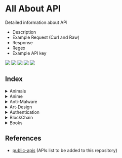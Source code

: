 # All About API
Detailed information about API
- Description
- Example Request (Curl and Raw)
- Response
- Regex
- Example API key

![](https://img.shields.io/github/license/daffainfo/all-about-api)
![](https://img.shields.io/github/issues/daffainfo/all-about-api)
![](https://img.shields.io/github/forks/daffainfo/all-about-api)
![](https://img.shields.io/github/stars/daffainfo/all-about-api)
![](https://img.shields.io/github/last-commit/daffainfo/all-about-api)

## Index
<details>
<summary>Animals</summary>

  * [IUCN](Animals/IUCN.md)
  * [Petfinder](Animals/Petfinder.md)
  * [TheCatApi](Animals/TheCatApi.md)
  * [TheDogApi](Animals/TheDogApi.md)
</details>
<details>
<summary>Anime</summary>

  * [AniAPI](Anime/AniAPI.md)
  * [MyAnimeList](Anime/MyAnimeList.md)
</details>
<details>
<summary>Anti-Malware</summary>

  * [AbuseIPDB](Anti-Malware/AbuseIPDB.md)
  * [AlienVault Open Threat Exchange (OTX)](Anti-Malware/AlienVault%20Open%20Threat%20Exchange.md)
  * [Google Safe Browsing](Anti-Malware/Google%20Safe%20Browsing.md)
  * [URLScan.io](Anti-Malware/URLScan.md)
  * [VirusTotal](Anti-Malware/VirusTotal.md)
</details>
<details>
<summary>Art-Design</summary>

  * [Cooper Hewitt](Art-Design/Cooper%20Hewitt.md)
  * [Dribbble](Art-Design/Dribbble.md)
  * [Europeana](Art-Design/Europeana.md)
  * [IconFinder](Art-Design/IconFinder.md)
  * [Rijksmuseum](Art-Design/Rijksmuseum.md)
</details>
<details>
<summary>Authentication</summary>

  * [Micro User Service](Authentication/Micro%20User%20Service.md)
  * [Stytch](Authentication/Stytch.md)
</details>
<details>
<summary>BlockChain</summary>

  * [Covalent](BlockChain/Covalent.md)
  * [Etherscan](Blockchain/Etherscan.md)
  * [Nownodes](Blockchain/Nownodes.md)
</details>
<details>
<summary>Books</summary>

  * [API Bible](Books/API%20Bible.md)
  * [Google Books](Books/Google%20Books.md)
</details>

## References
- [public-apis](https://github.com/public-apis/public-apis) (APIs list to be added to this repository)
